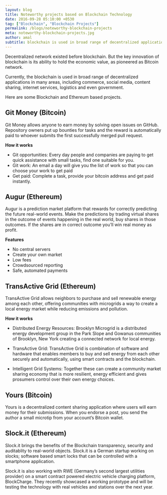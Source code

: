```yaml
---
layout: blog
title: Noteworthy projects based on Blockchain Technology
date: 2016-09-28 05:10:00 +0530
tag: ["Blockchain", "Blockchain Projects"]
permalink: /blogs/noteworthy-blockchain-projects
meta: noteworthy-blockchain-projects.jpg
author: amal
subtitle: blockchain is used in broad range of decentralized applications in many areas.
---
```



Decentralized network existed before blockchain. But the key innovation of blockchain is its ability to hold the economic value, as pioneered as Bitcoin network.

Currently, the blockchain is used in broad range of decentralized applications in many areas, including commerce, social media, content sharing, internet services, logistics and even government.

Here are some Blockchain and Ethereum based projects.

## Git Money  (Bitcoin)

Git Money allows anyone to earn money by solving open issues on GitHub. Repository owners put up bounties for tasks and the reward is automatically paid to whoever submits the first successfully merged pull request.

**How it works**

* Git opportunities: Every day people and companies are paying   to get quick assistance with small tasks, find one suitable for you.
* Git work: An email a day will give you the list of work so that you can choose your work to get paid
* Get paid: Complete a task, provide your bitcoin address and get paid instantly.


## Augur (Ethereum)

Augur is a prediction market platform that rewards for correctly predicting the future real-world events. Make the predictions by trading virtual shares in the outcome of events happening in the real world, buy shares in those outcomes. If the shares are in correct outcome you’ll win real money as profit.

**Features**

* No central servers
* Create your own market
* Low fees
* Crowdsourced reporting
* Safe, automated payments


## TransActive Grid (Ethereum)

TransActive Grid allows neighbors to purchase and sell renewable energy among each other, offering communities with microgrids a way to create a local energy market while reducing emissions and pollution.

**How it works**

* Distributed Energy Resources: Brooklyn Microgrid is a distributed energy development group in the Park Slope and Gowanus communities of Brooklyn, New York creating a connected network for local energy.

* TransActive Grid: TransActive Grid is combination of ​software ​and hardware ​that enables members to buy and sell energy from each other securely and automatically, using smart contracts and the blockchain.

* Intelligent Grid Systems: Together these can create a community market sharing economy that is more resilient, energy efficient and gives prosumers control over their own energy choices.


## Yours (Bitcoin)

Yours is a decentralized content sharing application where users will earn money for their submissions. When you endorse a post, you send the author a small microtip from your account’s Bitcoin wallet.


## Slock.it (Ethereum)

Slock.it brings the benefits of the Blockchain transparency, security and auditablity to real-world objects. Slock.it is a German startup working on slocks; software based smart locks that can be controlled with a smartphone application.

Slock.it is also working with RWE (Germany’s second largest utilities provider) on a smart contract powered electric vehicle charging platform, BlockCharge. They recently showcased a working prototype and will be testing the technology with real vehicles and stations over the next year.
